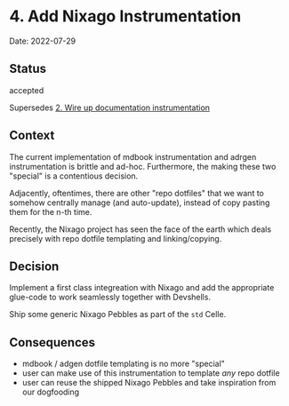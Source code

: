 # 4. Add Nixago Instrumentation

Date: 2022-07-29

## Status

accepted

Supersedes [2. Wire up documentation instrumentation](0002-wire-up-documentation-instrumentation.md)

## Context

The current implementation of mdbook instrumentation and adrgen instrumentation is brittle and ad-hoc.
Furthermore, the making these two "special" is a contentious decision.

Adjacently, oftentimes, there are other "repo dotfiles" that we want to somehow centrally manage (and
auto-update), instead of copy pasting them for the n-th time.

Recently, the Nixago project has seen the face of the earth which deals precisely with repo dotfile
templating and linking/copying.

## Decision

Implement a first class integreation with Nixago and add the appropriate glue-code to work seamlessly
together with Devshells.

Ship some generic Nixago Pebbles as part of the `std` Celle.

## Consequences

- mdbook / adgen dotfile templating is no more "special"
- user can make use of this instrumentation to template _any_ repo dotfile
- user can reuse the shipped Nixago Pebbles and take inspiration from our dogfooding

